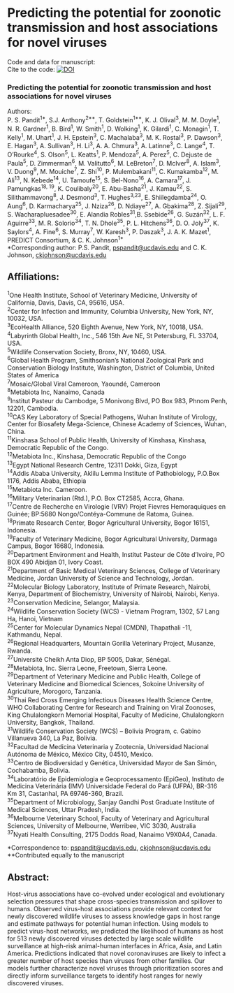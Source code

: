 # Predicting the potential for zoonotic transmission and host associations for novel viruses  
Code and data for manuscript:   
Cite to the code: [![DOI](https://zenodo.org/badge/392060088.svg)](https://zenodo.org/badge/latestdoi/392060088)  

### Predicting the potential for zoonotic transmission and host associations for novel viruses 

Authors:   
P. S. Pandit<sup>1*</sup>, S.J. Anthony<sup>2**</sup>, T. Goldstein<sup>1**</sup>, K. J. Olival<sup>3</sup>, M. M. Doyle<sup>1</sup>, N. R. Gardner<sup>1</sup>, B. Bird<sup>1</sup>, W. Smith<sup>1</sup>, D. Wolking<sup>1</sup>, K. Gilardi<sup>1</sup>, C. Monagin<sup>1</sup>, T. Kelly<sup>1</sup>, M. Uhart<sup>1</sup>, J. H. Epstein<sup>3</sup>, C. Machalaba<sup>3</sup>, M. K. Rostal<sup>3</sup>, P. Dawson<sup>3</sup>, E. Hagan<sup>3</sup>, A. Sullivan<sup>3</sup>, H. Li<sup>3</sup>, A. A. Chmura<sup>3</sup>, A. Latinne<sup>3</sup>,  C. Lange<sup>4</sup>, T. O’Rourke<sup>4</sup>, S. Olson<sup>5</sup>, L. Keatts<sup>1</sup>,  P. Mendoza<sup>5</sup>, A. Perez<sup>5</sup>, C. Dejuste de Paula<sup>5</sup>, D. Zimmerman<sup>6</sup>, M. Valitutto<sup>6</sup>, M. LeBreton<sup>7</sup>, D. McIver<sup>8</sup>, A. Islam<sup>3</sup>, V. Duong<sup>9</sup>,  M. Mouiche<sup>7</sup>, Z. Shi<sup>10</sup>, P. Mulembakani<sup>11</sup>, C. Kumakamba<sup>12</sup>, M. Ali<sup>13</sup>, N. Kebede<sup>14</sup>, U. Tamoufe<sup>15</sup>, S. Bel-Nono<sup>16</sup>, A. Camara<sup>17</sup>, J. Pamungkas<sup>18, 19</sup>, K. Coulibaly<sup>20</sup>, E. Abu-Basha<sup>21</sup>, J. Kamau<sup>22</sup>, S. Silithammavong<sup>8</sup>, J. Desmond<sup>3</sup>, T. Hughes<sup>3,23</sup>, E. Shiilegdamba<sup>24</sup>, O. Aung<sup>6</sup>, D. Karmacharya<sup>25</sup>, J. Nziza<sup>26</sup>, D. Ndiaye<sup>27</sup>, A. Gbakima<sup>28</sup>,  Z. Sijali<sup>29</sup>, S. Wacharapluesadee<sup>30</sup>, E. Alandia Robles<sup>31</sup>,B. Ssebide<sup>26</sup>, G. Suzán<sup>32</sup>, L. F. Aguirre<sup>33</sup>, M. R. Solorio<sup>34</sup>, T. N. Dhole<sup>35</sup>, P. L. Hitchens<sup>36</sup>, D. O. Joly<sup>37</sup>, K. Saylors<sup>4</sup>, A. Fine<sup>6</sup>, S. Murray<sup>7</sup>, W. Karesh<sup>3</sup>, P. Daszak<sup>3</sup>, J. A. K. Mazet<sup>1</sup>, PREDICT Consortium, & C. K. Johnson<sup>1*</sup>   
*Corresponding author: P.S. Pandit, pspandit@ucdavis.edu and C. K. Johnson, ckjohnson@ucdavis.edu


## Affiliations:  
<sup>1</sup>One Health Institute, School of Veterinary Medicine, University of California, Davis, Davis, CA, 95616, USA.  
<sup>2</sup>Center for Infection and Immunity, Columbia University, New York, NY, 10032, USA.  
<sup>3</sup>EcoHealth Alliance, 520 Eighth Avenue, New York, NY, 10018, USA.  
<sup>4</sup>Labyrinth Global Health, Inc., 546 15th Ave NE, St Petersburg, FL 33704, USA.  
<sup>5</sup>Wildlife Conservation Society, Bronx, NY, 10460, USA.  
<sup>6</sup>Global Health Program, Smithsonian’s National Zoological Park and Conservation Biology Institute, Washington, District of Columbia, United States of America  
<sup>7</sup>Mosaic/Global Viral Cameroon, Yaoundé, Cameroon  
<sup>8</sup>Metabiota Inc, Nanaimo, Canada  
<sup>9</sup>Institut Pasteur du Cambodge, 5 Monivong Blvd, PO Box 983, Phnom Penh, 12201, Cambodia.  
<sup>10</sup>CAS Key Laboratory of Special Pathogens, Wuhan Institute of Virology, Center for Biosafety Mega-Science, Chinese Academy of Sciences, Wuhan, China.  
<sup>11</sup>Kinshasa School of Public Health, University of Kinshasa, Kinshasa, Democratic Republic of the Congo.  
<sup>12</sup>Metabiota Inc., Kinshasa, Democratic Republic of the Congo  
<sup>13</sup>Egypt National Research Centre, 12311 Dokki, Giza, Egypt  
<sup>14</sup>Addis Ababa University, Aklilu Lemma Institute of Pathobiology, P.O.Box 1176, Addis Ababa, Ethiopia  
<sup>15</sup>Metabiota Inc. Cameroon.  
<sup>16</sup>Military Veterinarian (Rtd.), P.O. Box CT2585, Accra, Ghana.  
<sup>17</sup>Centre de Recherche en Virologie (VRV) Projet Fievres Hemoraquiques en Guinée; BP:5680 Nongo/Contéya-Commune de Ratoma, Guinea.   
<sup>18</sup>Primate Research Center, Bogor Agricultural University, Bogor 16151, Indonesia.  
<sup>19</sup>Faculty of Veterinary Medicine, Bogor Agricultural University, Darmaga Campus, Bogor 16680, Indonesia.  
<sup>20</sup>Department Environment and Health, Institut Pasteur de Côte d’Ivoire, PO BOX 490 Abidjan 01, Ivory Coast.  
<sup>21</sup>Department of Basic Medical Veterinary Sciences, College of Veterinary Medicine, Jordan University of Science and Technology, Jordan.  
<sup>22</sup>Molecular Biology Laboratory, Institute of Primate Research, Nairobi, Kenya, Department of Biochemistry, University of Nairobi, Nairobi, Kenya.  
<sup>23</sup>Conservation Medicine, Selangor, Malaysia.  
<sup>24</sup>Wildlife Conservation Society (WCS) - Vietnam Program, 1302, 57 Lang Ha, Hanoi, Vietnam  
<sup>25</sup>Center for Molecular Dynamics Nepal (CMDN), Thapathali -11, Kathmandu, Nepal.  
<sup>26</sup>Regional Headquarters, Mountain Gorilla Veterinary Project, Musanze, Rwanda.  
<sup>27</sup>Université Cheikh Anta Diop, BP 5005, Dakar, Sénégal.  
<sup>28</sup>Metabiota, Inc. Sierra Leone, Freetown, Sierra Leone.  
<sup>29</sup>Department of Veterinary Medicine and Public Health, College of Veterinary Medicine and Biomedical Sciences, Sokoine University of Agriculture, Morogoro, Tanzania.  
<sup>30</sup>Thai Red Cross Emerging Infectious Diseases Health Science Centre, WHO Collaborating Centre for Research and Training on Viral Zoonoses, King Chulalongkorn Memorial Hospital, Faculty of Medicine, Chulalongkorn University, Bangkok, Thailand.  
<sup>31</sup>Wildlife Conservation Society (WCS) – Bolivia Program, c. Gabino Villanueva 340, La Paz, Bolivia.  
<sup>32</sup>Facultad de Medicina Veterinaria y Zootecnia, Universidad Nacional Autónoma de México, México City, 04510, Mexico.  
<sup>33</sup>Centro de Biodiversidad y Genética, Universidad Mayor de San Simón, Cochabamba, Bolivia.  
<sup>34</sup>Laboratório de Epidemiologia e Geoprocessamento (EpiGeo), Instituto de Medicina Veterinária (IMV) Universidade Federal do Pará (UFPA), BR-316 Km 31, Castanhal, PA 69746-360, Brazil.  
<sup>35</sup>Department of Microbiology, Sanjay Gandhi Post Graduate Institute of Medical Sciences, Uttar Pradesh, India.  
<sup>36</sup>Melbourne Veterinary School, Faculty of Veterinary and Agricultural Sciences, University of Melbourne, Werribee, VIC 3030, Australia  
<sup>37</sup>Nyati Health Consulting, 2175 Dodds Road, Nanaimo  V9X0A4, Canada.  

*Correspondence to: pspandit@ucdavis.edu, ckjohnson@ucdavis.edu   
**Contributed equally to the manuscript

## Abstract:
Host-virus associations have co-evolved under ecological and evolutionary selection pressures that shape cross-species transmission and spillover to humans. Observed virus-host associations provide relevant context for newly discovered wildlife viruses to assess knowledge gaps in host range and estimate pathways for potential human infection. Using models to predict virus-host networks, we predicted the likelihood of humans as host for 513 newly discovered viruses detected by large scale wildlife surveillance at high-risk animal-human interfaces in Africa, Asia, and Latin America. Predictions indicated that novel coronaviruses are likely to infect a greater number of host species than viruses from other families. Our models further characterize novel viruses through prioritization scores and directly inform surveillance targets to identify host ranges for newly discovered viruses.


